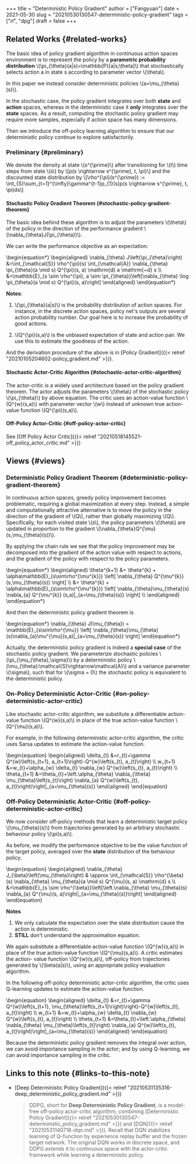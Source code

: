 +++
title = "Deterministic Policy Gradient"
author = ["Fangyuan"]
date = 2021-05-30
slug = "20210530130547-deterministic-policy-gradient"
tags = ["rl", "dpg"]
draft = false
+++

## Related Works {#related-works}

The basic idea of policy gradient algorithm in continuous action spaces
environment is to represent the policy by a **parametric probability distribution**
\\(\pi\_{\theta}(a|s)=\mathbb{P}[a|s;\theta]\\) that stochastically selects action a
in state s according to parameter vector \\(\theta\\).

In this paper we instead consider deterministic policies \\(a=\mu\_{\theta}(s)\\).

In the stochastic case, the policy gradient integrates over both **state** and
**action** spaces, whereas in the deterministic case it **only** integrates over the
**state** spaces. As a result, computing the stochastic policy gradient may require
more samples, especially if action space has many dimensions.

Then we introduce the off-policy learning algorithm to ensure that our
deterministic policy continue to explore satisfactorily.


### Preliminary {#preliminary}

We denote the density at state \\(s^{\prime}\\) after transitioning for \\(t\\) time
steps from state \\(s\\) by
\\[p(s \rightarrow s^{\prime}, t, \pi)\\]
and the discounted state distribution by
\\[\rho^{\pi}(s^{\prime}) := \int\_{S}\sum\_{t=1}^{\infty}\gamma^{t-1}p\_{1}(s)p(s \rightarrow s^{\prime}, t, \pi)ds\\]


#### Stochastic Policy Gradient Theorem {#stochastic-policy-gradient-theorem}

The basic idea behind these algorithm is to adjust the parameters \\(\theta\\) of
the policy in the direction of the performance gradient \\(\nabla\_{\theta}J(\pi\_{\theta})\\).

We can write the performance objective as an expectation:

\begin{equation\*}
\begin{aligned}
\nabla\_{\theta} J\left(\pi\_{\theta}\right) &=\int\_{\mathcal{S}} \rho^{\pi}(s) \int\_{\mathcal{A}} \nabla\_{\theta} \pi\_{\theta}(a \mid s) Q^{\pi}(s, a) \mathrm{d} a \mathrm{~d} s \\\\
&=\mathbb{E}\_{s \sim \rho^{\pi}, a \sim \pi\_{\theta}}\left[\nabla\_{\theta} \log \pi\_{\theta}(a \mid s) Q^{\pi}(s, a)\right]
\end{aligned}
\end{equation\*}

**Notes**:

1.  \\(\pi\_{\theta}(a|s)\\) is the probability distribution of action spaces.
    For instance, in the discrete action spaces, policy net's outputs are several
    action probability number. Our goal here is to increase the probability of
    good actions.

2.  \\(Q^{\pi}(s,a)\\) is the unbiased expectation of state and action pair.
    We use this to estimate the goodness of the action.

And the derivation procedure of the above is in [Policy Gradient]({{< relref "20210105204602-policy_gradient.md" >}}).


#### Stochastic Actor-Critic Algorithm {#stochastic-actor-critic-algorithm}

The actor-critic is a widely used architecture based on the policy gradient
theorem. The actor adjusts the parameters \\(\theta\\) of the stochastic policy
\\(\pi\_{\theta}\\) by above equation. The critic uses an action-value function
\\(Q^{w}(s,a)\\) with parameter vector \\(w\\) instead of unknown true action-value
function \\(Q^{\pi}(s,a)\\).


#### Off-Policy Actor-Critic {#off-policy-actor-critic}

See [Off Policy Actor Critic]({{< relref "20210518145521-off_policy_actor_critic.md" >}})


## Views {#views}


### Deterministic Policy Gradient Theorem {#deterministic-policy-gradient-theorem}

In continuous action spaces, greedy policy improvement becomes problematic,
requiring a global maximization at every step.
Instead, a simple and computationally attractive alternative is to move the
policy in the direction of the gradient of \\(Q\\), rather than globally
maximizing \\(Q\\). Specifically, for each visited state \\(s\\), the policy parameters
\\(\theta\\) are updated in proportion to the gradient \\(\nabla\_{\theta}Q^{\mu}(s,\mu\_{\theta}(s))\\).

By applying the chain rule we see that the policy improvement may be decomposed
into the gradient of the action value with respect to actions, and the gradient
of the policy with respect to the policy parameters.

\begin{equation\*}
\begin{aligned}
\theta^{k+1} &= \theta^{k} + \alpha\mathbb{E}\_{s\sim\rho^{\mu^{k}}}
\left[
\nabla\_{\theta} Q^{\mu^{k}} (s,\mu\_{\theta}(s))
\right] \\\\
&=
\theta^{k} + \alpha\mathbb{E}\_{s\sim\rho^{\mu^{k}}}
\left[
\nabla\_{\theta}\mu\_{\theta}(s)
\nabla\_{a} Q^{\mu^{k}} (s,a)|\_{a=\mu\_{\theta}(s)}
\right] \\\\
\end{aligned}
\end{equation\*}

And then the deterministic policy gradient theorem is

\begin{equation\*}
\nabla\_{\theta} J(\mu\_{\theta}) =
\mathbb{E}\_{s\sim\rho^{\mu}}
\left[
\nabla\_{\theta}\mu\_{\theta}(s)\nabla\_{a}\mu^{\mu}(s,a)|\_{a=\mu\_{\theta}(s)}
\right]
\end{equation\*}

Actually, the deterministic policy gradient is indeed a **special case** of the
stochastic policy gradient.
We parameterize stochastic policies \\(\pi\_{\mu\_{\theta},\sigma}\\) by a deterministic
policy \\(\mu\_{\theta}:\mathcal{S}\rightarrow\mathcal{A}\\) and a variance parameter
\\(\sigma\\), such that for \\(\sigma = 0\\) the stochastic policy is equivalent to the
deterministic policy.


### On-Policy Deterministic Actor-Critic {#on-policy-deterministic-actor-critic}

Like stochastic actor-critic algorithm, we substitute a differentiable action-
value function \\(Q^{w}(s,a)\\) in place of the true action-value function \\(Q^{\mu}(s,a)\\).

For example, in the following deterministic actor-critic algorithm, the critic
uses Sarsa updates to estimate the action-value function.

\begin{equation}
\begin{aligned}
\delta\_{t} &=r\_{t}+\gamma Q^{w}\left(s\_{t+1}, a\_{t+1}\right)-Q^{w}\left(s\_{t}, a\_{t}\right) \\\\
w\_{t+1} &=w\_{t}+\alpha\_{w} \delta\_{t} \nabla\_{w} Q^{w}\left(s\_{t}, a\_{t}\right) \\\\
\theta\_{t+1} &=\theta\_{t}+\left.\alpha\_{\theta} \nabla\_{\theta} \mu\_{\theta}\left(s\_{t}\right) \nabla\_{a} Q^{w}\left(s\_{t}, a\_{t}\right)\right|\_{a=\mu\_{\theta}(s)}
\end{aligned}
\end{equation}


### Off-Policy Deterministic Actor-Critic {#off-policy-deterministic-actor-critic}

We now consider off-policy methods that learn a deterministic target policy
\\(\mu\_{\theta}(s)\\) from trajectories generated by an arbitrary stochastic
behaviour policy \\(\pi(s,a)\\).

As before, we modify the performance objective to be the value function of
the target policy, averaged over the **state** distribution of the behaviour
policy.

\begin{equation}
\begin{aligned}
\nabla\_{\theta} J\_{\beta}\left(\mu\_{\theta}\right) & \approx \int\_{\mathcal{S}} \rho^{\beta}(s) \nabla\_{\theta} \mu\_{\theta}(a \mid s) Q^{\mu}(s, a) \mathrm{d} s \\\\
&=\mathbb{E}\_{s \sim \rho^{\beta}}\left[\left.\nabla\_{\theta} \mu\_{\theta}(s) \nabla\_{a} Q^{\mu}(s, a)\right|\_{a=\mu\_{\theta}(s)}\right]
\end{aligned}
\end{equation}

**Notes**

1.  We only calculate the expectation over the state distribution cause the
    action is deterministic.
2.  **STILL** don't understand the approximation equation.

We again substitute a differentiable action-value function \\(Q^{w}(s,a)\\) in place
of the true action-value function \\(Q^{\mu}(s,a)\\). A critic estimates the action-
value function \\(Q^{w}(s,a)\\), off-policy from trajectories generated by \\(\beta(a|s)\\),
using an appropriate policy evaluation algorithm.

In the following off-policy deterministic actor-critic algorithm, the critic uses
Q-learning updates to estimate the action-value function.

\begin{equation}
\begin{aligned}
\delta\_{t} &=r\_{t}+\gamma Q^{w}\left(s\_{t+1}, \mu\_{\theta}\left(s\_{t+1}\right)\right)-Q^{w}\left(s\_{t}, a\_{t}\right) \\\\
w\_{t+1} &=w\_{t}+\alpha\_{w} \delta\_{t} \nabla\_{w} Q^{w}\left(s\_{t}, a\_{t}\right) \\\\
\theta\_{t+1} &=\theta\_{t}+\left.\alpha\_{\theta} \nabla\_{\theta} \mu\_{\theta}\left(s\_{t}\right) \nabla\_{a} Q^{w}\left(s\_{t}, a\_{t}\right)\right|\_{a=\mu\_{\theta}(s)}
\end{aligned}
\end{equation}

Because the deterministic policy gradient <span class="underline">removes the integral over action</span>, we
can avoid importance sampling in the actor; and by <span class="underline">using Q-learning</span>, we can
avoid importance sampling in the critic.


## Links to this note {#links-to-this-note}

-   [Deep Deterministic Policy Gradient]({{< relref "20210531135316-deep_deterministic_policy_gradient.md" >}})

    >   DDPG, short for **Deep Deterministic Policy Gradient**, is a model-free off-policy
    > actor-critic algorithm, combining [Deterministic Policy Gradient]({{< relref "20210530130547-deterministic_policy_gradient.md" >}})
    > and [DQN]({{< relref "20210531140718-dqn.md" >}}).
    > Recall that DQN stabilizes learning of Q-function by experience replay buffer
    > and the frozen target network. The original DQN works in discrete space, and
    > DDPG extends it to continuous space with the actor-critic framework while
    > learning a deterministic policy.
